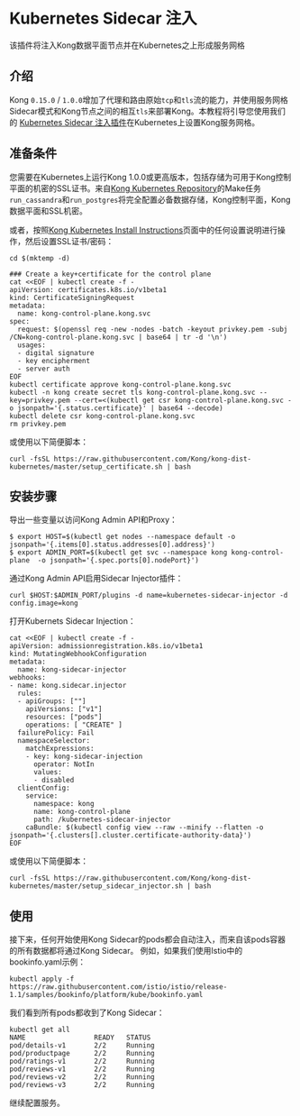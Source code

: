 
# Kubernetes Sidecar 注入

该插件将注入Kong数据平面节点并在Kubernetes之上形成服务网格

## 介绍

Kong `0.15.0` / `1.0.0`增加了代理和路由原始`tcp`和`tls`流的能力，并使用服务网格Sidecar模式和Kong节点之间的相互`tls`来部署Kong。本教程将引导您使用我们的 [Kubernetes Sidecar 注入插件](https://github.com/Kong/kubernetes-sidecar-injector)在Kubernetes上设置Kong服务网格。

## 准备条件

您需要在Kubernetes上运行Kong 1.0.0或更高版本，包括存储为可用于Kong控制平面的机密的SSL证书。来自[Kong Kubernetes Repository](https://github.com/Kong/kong-dist-kubernetes)的Make任务`run_cassandra`和`run_postgres`将完全配置必备数据存储，Kong控制平面，Kong数据平面和SSL机密。

或者，按照[Kong Kubernetes Install Instructions](https://docs.konghq.com/install/kubernetes/)页面中的任何设置说明进行操作，然后设置SSL证书/密码：
```
cd $(mktemp -d)

### Create a key+certificate for the control plane
cat <<EOF | kubectl create -f -
apiVersion: certificates.k8s.io/v1beta1
kind: CertificateSigningRequest
metadata:
  name: kong-control-plane.kong.svc
spec:
  request: $(openssl req -new -nodes -batch -keyout privkey.pem -subj /CN=kong-control-plane.kong.svc | base64 | tr -d '\n')
  usages:
  - digital signature
  - key encipherment
  - server auth
EOF
kubectl certificate approve kong-control-plane.kong.svc
kubectl -n kong create secret tls kong-control-plane.kong.svc --key=privkey.pem --cert=<(kubectl get csr kong-control-plane.kong.svc -o jsonpath='{.status.certificate}' | base64 --decode)
kubectl delete csr kong-control-plane.kong.svc
rm privkey.pem
```

或使用以下简便脚本：
```
curl -fsSL https://raw.githubusercontent.com/Kong/kong-dist-kubernetes/master/setup_certificate.sh | bash
```

## 安装步骤

导出一些变量以访问Kong Admin API和Proxy：
```
$ export HOST=$(kubectl get nodes --namespace default -o jsonpath='{.items[0].status.addresses[0].address}')
$ export ADMIN_PORT=$(kubectl get svc --namespace kong kong-control-plane  -o jsonpath='{.spec.ports[0].nodePort}')
```

通过Kong Admin API启用Sidecar Injector插件：
```
curl $HOST:$ADMIN_PORT/plugins -d name=kubernetes-sidecar-injector -d config.image=kong
```

打开Kubernets Sidecar Injection：
```
cat <<EOF | kubectl create -f -
apiVersion: admissionregistration.k8s.io/v1beta1
kind: MutatingWebhookConfiguration
metadata:
  name: kong-sidecar-injector
webhooks:
- name: kong.sidecar.injector
  rules:
  - apiGroups: [""]
    apiVersions: ["v1"]
    resources: ["pods"]
    operations: [ "CREATE" ]
  failurePolicy: Fail
  namespaceSelector:
    matchExpressions:
    - key: kong-sidecar-injection
      operator: NotIn
      values:
      - disabled
  clientConfig:
    service:
      namespace: kong
      name: kong-control-plane
      path: /kubernetes-sidecar-injector
    caBundle: $(kubectl config view --raw --minify --flatten -o jsonpath='{.clusters[].cluster.certificate-authority-data}')
EOF
```

或使用以下简便脚本：
```
curl -fsSL https://raw.githubusercontent.com/Kong/kong-dist-kubernetes/master/setup_sidecar_injector.sh | bash
```

## 使用

接下来，任何开始使用Kong Sidecar的pods都会自动注入，而来自该pods容器的所有数据都将通过Kong Sidecar。
例如，如果我们使用Istio中的bookinfo.yaml示例：
```
kubectl apply -f https://raw.githubusercontent.com/istio/istio/release-1.1/samples/bookinfo/platform/kube/bookinfo.yaml
```
我们看到所有pods都收到了Kong Sidecar：
```
kubectl get all
NAME                 READY   STATUS
pod/details-v1       2/2     Running
pod/productpage      2/2     Running
pod/ratings-v1       2/2     Running
pod/reviews-v1       2/2     Running
pod/reviews-v2       2/2     Running
pod/reviews-v3       2/2     Running
```
继续配置服务。






